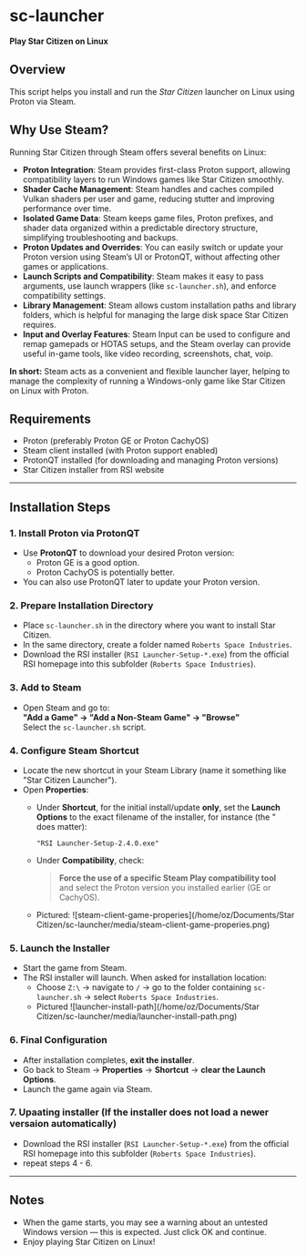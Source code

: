 # sc-launcher
**Play Star Citizen on Linux**

## Overview

This script helps you install and run the *Star Citizen* launcher on Linux using Proton via Steam.

## Why Use Steam?

Running Star Citizen through Steam offers several benefits on Linux:

- **Proton Integration**: Steam provides first-class Proton support, allowing compatibility layers to run Windows games like Star Citizen smoothly.
- **Shader Cache Management**: Steam handles and caches compiled Vulkan shaders per user and game, reducing stutter and improving performance over time.
- **Isolated Game Data**: Steam keeps game files, Proton prefixes, and shader data organized within a predictable directory structure, simplifying troubleshooting and backups.
- **Proton Updates and Overrides**: You can easily switch or update your Proton version using Steam’s UI or ProtonQT, without affecting other games or applications.
- **Launch Scripts and Compatibility**: Steam makes it easy to pass arguments, use launch wrappers (like `sc-launcher.sh`), and enforce compatibility settings.
- **Library Management**: Steam allows custom installation paths and library folders, which is helpful for managing the large disk space Star Citizen requires.
- **Input and Overlay Features**: Steam Input can be used to configure and remap gamepads or HOTAS setups, and the Steam overlay can provide useful in-game tools, like video recording, screenshots, chat, voip.

**In short:** Steam acts as a convenient and flexible launcher layer, helping to manage the complexity of running a Windows-only game like Star Citizen on Linux with Proton.

## Requirements

- Proton (preferably Proton GE or Proton CachyOS)
- Steam client installed (with Proton support enabled)
- ProtonQT installed (for downloading and managing Proton versions)
- Star Citizen installer from RSI website

---

## Installation Steps

### 1. Install Proton via ProtonQT

- Use **ProtonQT** to download your desired Proton version:
  - Proton GE is a good option.
  - Proton CachyOS is potentially better.
- You can also use ProtonQT later to update your Proton version.

### 2. Prepare Installation Directory

- Place `sc-launcher.sh` in the directory where you want to install Star Citizen.
- In the same directory, create a folder named `Roberts Space Industries`.
- Download the RSI installer (`RSI Launcher-Setup-*.exe`) from the official RSI homepage into this subfolder (`Roberts Space Industries`).

### 3. Add to Steam

- Open Steam and go to:  
  **"Add a Game" → "Add a Non-Steam Game" → "Browse"**  
  Select the `sc-launcher.sh` script.

### 4. Configure Steam Shortcut

- Locate the new shortcut in your Steam Library (name it something like "Star Citizen Launcher").
- Open **Properties**:
  - Under **Shortcut**, for the initial install/update **only**, set the **Launch Options** to the exact filename of the installer, for instance (the " does matter):
    ```
    "RSI Launcher-Setup-2.4.0.exe"
    ```
  - Under **Compatibility**, check:
    > **Force the use of a specific Steam Play compatibility tool**  
    and select the Proton version you installed earlier (GE or CachyOS).
    
  - Pictured:
    ![steam-client-game-properies](/home/oz/Documents/Star Citizen/sc-launcher/media/steam-client-game-properies.png) 

### 5. Launch the Installer

- Start the game from Steam.
- The RSI installer will launch. When asked for installation location:
  - Choose `Z:\` → navigate to `/` → go to the folder containing `sc-launcher.sh` → select `Roberts Space Industries`.
  - Pictured
    ![launcher-install-path](/home/oz/Documents/Star Citizen/sc-launcher/media/launcher-install-path.png)

### 6. Final Configuration

- After installation completes, **exit the installer**.
- Go back to Steam → **Properties** → **Shortcut** → **clear the Launch Options**.
- Launch the game again via Steam.

### 7. Upaating installer (If the installer does not load a newer versaion automatically)
- Download the RSI installer (`RSI Launcher-Setup-*.exe`) from the official RSI homepage into this subfolder (`Roberts Space Industries`).
- repeat steps 4 - 6.

---

## Notes

- When the game starts, you may see a warning about an untested Windows version — this is expected. Just click OK and continue.
- Enjoy playing Star Citizen on Linux!
